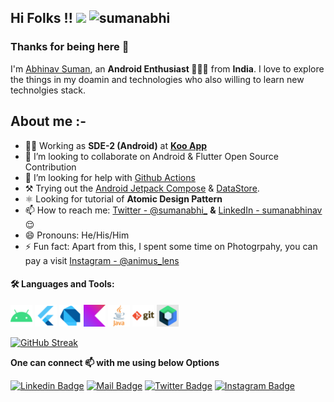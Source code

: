 ## Hi Folks !! <img src="https://github.com/TheDudeThatCode/TheDudeThatCode/blob/master/Assets/Hi.gif" width="35" /> <img src="https://komarev.com/ghpvc/?username=sumanabhi&label=Profile%20views&color=0e75b6&style=flat" alt="sumanabhi" align/>
<!-- <p align="right"> <img src="https://komarev.com/ghpvc/?username=sumanabhi&label=Profile%20views&color=0e75b6&style=flat" alt="sumanabhi" /> </p> -->

### Thanks for being here 🙂

I'm [Abhinav Suman](https://www.linkedin.com/in/abhinav-suman/), an **Android Enthusiast 👨🏻‍💻** from **India**. I love to explore the things in my doamin and technologies who also willing to learn new technolgies stack. 

## <b>About me :-</b> 

- 🧑‍💻 Working as **<b>SDE-2 (Android)</b>** at **[Koo App](https://www.kooapp.com/)**
- 👯 I’m looking to collaborate on Android & Flutter Open Source Contribution
- 🤔 I’m looking for help with [Github Actions](https://docs.github.com/en/actions)
- ⚒️ Trying out the [Android Jetpack Compose](https://developer.android.com/jetpack/androidx/releases/compose) & [DataStore](https://developer.android.com/topic/libraries/architecture/datastore).
- ⚛️ Looking for tutorial of **Atomic Design Pattern**
- 📫 How to reach me: [Twitter - @sumanabhi_](https://twitter.com/sumanabhi_) **&amp;** [LinkedIn - sumanabhinav](https://www.linkedin.com/in/abhinav-suman/)😌
- 😄 Pronouns: He/His/Him
- ⚡ Fun fact: Apart from this, I spent some time on Photogrpahy, you can pay a visit [Instagram - @animus_lens](https://www.instagram.com/animus_lens/) 

#### 🛠 **Languages and Tools:**  

<code><img height="35" width="35" src="https://raw.githubusercontent.com/github/explore/80688e429a7d4ef2fca1e82350fe8e3517d3494d/topics/android/android.png"></code> 
<code><img height="35" width="35" src="https://raw.githubusercontent.com/github/explore/80688e429a7d4ef2fca1e82350fe8e3517d3494d/topics/flutter/flutter.png"></code>
<code><img height="35" width="35" src="https://raw.githubusercontent.com/github/explore/80688e429a7d4ef2fca1e82350fe8e3517d3494d/topics/dart/dart.png"></code> <code><img height="35" width="35" src="https://raw.githubusercontent.com/github/explore/80688e429a7d4ef2fca1e82350fe8e3517d3494d/topics/kotlin/kotlin.png"></code>   <code><img height="35" width="35" src="https://raw.githubusercontent.com/github/explore/80688e429a7d4ef2fca1e82350fe8e3517d3494d/topics/java/java.png"></code> 
<code><img height="35" width="35" src="https://raw.githubusercontent.com/github/explore/80688e429a7d4ef2fca1e82350fe8e3517d3494d/topics/git/git.png"></code> 
<code><img height="35" width="35" src="https://raw.githubusercontent.com/github/explore/ae48d1ca3274c0c3a90f872e605eaef069a16771/topics/jetpack-compose/jetpack-compose.png"></code>  

[![GitHub Streak](https://github-readme-streak-stats.herokuapp.com/?user=sumanabhi&theme=highcontrast)](https://git.io/streak-stats)

<b>One can connect 📫 with me using below Options</b>

[![Linkedin Badge](https://img.shields.io/badge/-LinkedIn-0e76a8?style=flat-square&logo=Linkedin&logoColor=white)](https://www.linkedin.com/in/abhinav-suman/)
[![Mail Badge](https://img.shields.io/badge/Gmail-red?style=flat-square&logo=gmail&logoColor=white)](mailto:abhinav2010suman@gmail.com)
[![Twitter Badge](https://img.shields.io/badge/-Twitter-00acee?style=flat-square&logo=Twitter&logoColor=white)](https://twitter.com/sumanabhi_)
[![Instagram Badge](https://img.shields.io/badge/-Instagram-e4405f?style=flat-square&logo=Instagram&logoColor=white)](https://instagram.com/_abhiiisuman_/)
<!-- [![Telegram Badge](https://img.shields.io/badge/-Telegram-0088cc?style=flat-square&logo=Telegram&logoColor=white)](https://t.me/AmanTonk) -->

<!--
**sumanabhi/sumanabhi** is a ✨ _special_ ✨ repository because its `README.md` (this file) appears on your GitHub profile.

Here are some ideas to get you started:

- 🔭 I’m currently working on ...
- 🌱 I’m currently learning ...
- 👯 I’m looking to collaborate on ...
- 🤔 I’m looking for help with ...
- 💬 Ask me about ...
- 📫 How to reach me: ...
- 😄 Pronouns: ...
- ⚡ Fun fact: ...
-->
